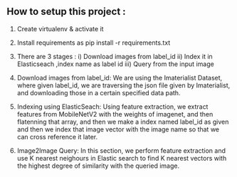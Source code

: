 ## How to setup this project :
  1) Create virtualenv & activate it
  2) Install requirements as pip install -r requirements.txt
  3) There are 3 stages :
     i) Download images from label_id
     ii) Index it in Elasticseach ,index name as label id 
     iii) Query from the input image 



1) Download images from label_id:
    We are using the Imaterialist Dataset, where given label_id, we are traversing the json file given by Imaterialist,
   and downloading those in a certain specified data path.
   
2) Indexing using ElasticSeach:
    Using feature extraction, we extract features from MobileNetV2 with the weights of imagenet,
   and then flatenning that array, and then we make a index named label_id as given and then we index that image vector 
   with the image name so that we can cross reference it later.
   
3) Image2Image Query:
    In this section, we perform feature extraction and use K nearest neighours
    in Elastic search to find K nearest vectors with the highest degree of similarity with the queried image.
